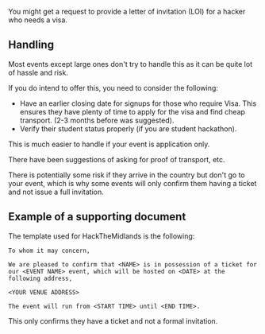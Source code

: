 You might get a request to provide a letter of invitation (LOI) for a hacker who needs a visa.

## Handling

Most events except large ones don't try to handle this as it can be quite lot of hassle and risk.

If you do intend to offer this, you need to consider the following:

* Have an earlier closing date for signups for those who require Visa. This ensures they have plenty of time to apply for the visa and find cheap transport. (2-3 months before was suggested).
* Verify their student status properly (if you are student hackathon).

This is much easier to handle if your event is application only.

There have been suggestions of asking for proof of transport, etc.

There is potentially some risk if they arrive in the country but don't go to your event, which is why some events will only confirm them having a ticket and not issue a full invitation.

## Example of a supporting document

The template used for HackTheMidlands is the following:

```
To whom it may concern, 

We are pleased to confirm that <NAME> is in possession of a ticket for  our <EVENT NAME> event, which will be hosted on <DATE> at the following address,

<YOUR VENUE ADDRESS>

The event will run from <START TIME> until <END TIME>.
```

This only confirms they have a ticket and not a formal invitation. 
